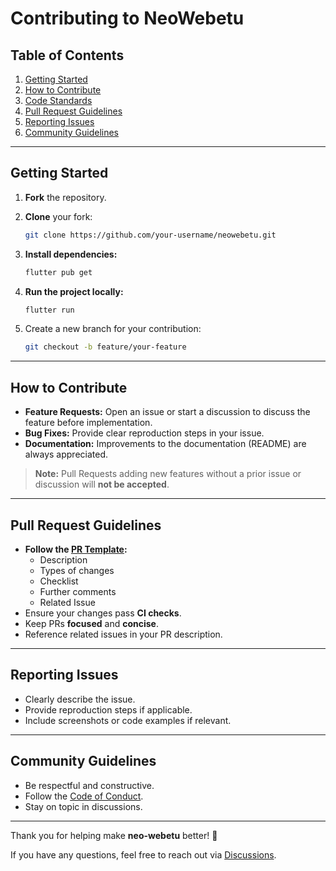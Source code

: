 # Contributing to NeoWebetu
## Table of Contents

1. [Getting Started](#getting-started)
2. [How to Contribute](#how-to-contribute)
3. [Code Standards](#code-standards)
4. [Pull Request Guidelines](#pull-request-guidelines)
5. [Reporting Issues](#reporting-issues)
6. [Community Guidelines](#community-guidelines)

---

## Getting Started

1. **Fork** the repository.
2. **Clone** your fork:

   ```bash
   git clone https://github.com/your-username/neowebetu.git
   ```

3. **Install dependencies:**

   ```bash
   flutter pub get
   ```

4. **Run the project locally:**

   ```bash
   flutter run
   ```

5. Create a new branch for your contribution:

   ```bash
   git checkout -b feature/your-feature
   ```

---

## How to Contribute

- **Feature Requests:** Open an issue or start a discussion to discuss the feature before implementation.
- **Bug Fixes:** Provide clear reproduction steps in your issue.
- **Documentation:** Improvements to the documentation (README) are always appreciated.

> **Note:** Pull Requests adding new features without a prior issue or discussion will **not be accepted**.

---


## Pull Request Guidelines

- **Follow the [PR Template](./PULL_REQUEST_TEMPLATE.md):**
  - Description
  - Types of changes
  - Checklist
  - Further comments
  - Related Issue
- Ensure your changes pass **CI checks**.
- Keep PRs **focused** and **concise**.
- Reference related issues in your PR description.

---

## Reporting Issues

- Clearly describe the issue.
- Provide reproduction steps if applicable.
- Include screenshots or code examples if relevant.

---

## Community Guidelines

- Be respectful and constructive.
- Follow the [Code of Conduct](./CODE_OF_CONDUCT.md).
- Stay on topic in discussions.

---

Thank you for helping make **neo-webetu** better! 🚀

If you have any questions, feel free to reach out via [Discussions](https://github.com/aliakrem/neowebetu/discussions).
